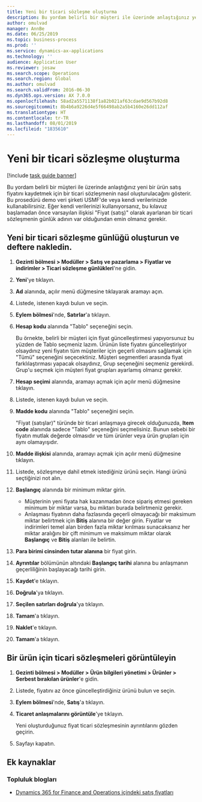 ```yaml
---
title: Yeni bir ticari sözleşme oluşturma
description: Bu yordam belirli bir müşteri ile üzerinde anlaştığınız yeni bir ürün satış fiyatını kaydetmek için bir ticari sözleşmenin nasıl oluşturulacağını gösterir.
author: omulvad
manager: AnnBe
ms.date: 06/25/2019
ms.topic: business-process
ms.prod: ''
ms.service: dynamics-ax-applications
ms.technology: ''
audience: Application User
ms.reviewer: josaw
ms.search.scope: Operations
ms.search.region: Global
ms.author: omulvad
ms.search.validFrom: 2016-06-30
ms.dyn365.ops.version: AX 7.0.0
ms.openlocfilehash: 58ad2a5571138f1a82b021af63cdae9d567b92d8
ms.sourcegitcommit: 8b4b6a9226d4e5f66498ab2a5b4160e26dd112af
ms.translationtype: HT
ms.contentlocale: tr-TR
ms.lasthandoff: 08/01/2019
ms.locfileid: "1835610"
---
```

# <a name="create-a-new-trade-agreement"></a>Yeni bir ticari sözleşme oluşturma

[!include [task guide banner](../../includes/task-guide-banner.md)]

Bu yordam belirli bir müşteri ile üzerinde anlaştığınız yeni bir ürün satış fiyatını kaydetmek için bir ticari sözleşmenin nasıl oluşturulacağını gösterir. Bu prosedürü demo veri şirketi USMF'de veya kendi verilerinizde kullanabilirsiniz. Eğer kendi verilerinizi kullanıyorsanız, bu kılavuz başlamadan önce varsayılan ilişkisi "Fiyat (satış)" olarak ayarlanan bir ticari sözleşmenin günlük adının var olduğundan emin olmanız gerekir.


## <a name="create-and-post-a-new-trade-agreement-journal"></a>Yeni bir ticari sözleşme günlüğü oluşturun ve deftere nakledin.
1. **Gezinti bölmesi > Modüller > Satış ve pazarlama > Fiyatlar ve indirimler > Ticari sözleşme günlükleri**'ne gidin.
2. **Yeni**'ye tıklayın.
3. **Ad** alanında, açılır menü düğmesine tıklayarak aramayı açın.
4. Listede, istenen kaydı bulun ve seçin.
5. **Eylem bölmesi**'nde, **Satırlar**'a tıklayın.
6. **Hesap kodu** alanında "Tablo" seçeneğini seçin.
    
    Bu örnekte, belirli bir müşteri için fiyat güncelleştirmesi yapıyorsunuz bu yüzden de Tablo seçmeniz lazım. Ürünün liste fiyatını güncelleştiriyor olsaydınız yeni fiyatın tüm müşteriler için geçerli olmasını sağlamak için "Tümü" seçeneğini seçecektiniz. Müşteri segmentleri arasında fiyat farklılaştırması yapacak olsaydınız, Grup seçeneğini seçmeniz gerekirdi. Grup'u seçmek için müşteri fiyat grupları ayarlamış olmanız gerekir.  

7. **Hesap seçimi** alanında, aramayı açmak için açılır menü düğmesine tıklayın.
8. Listede, istenen kaydı bulun ve seçin.
9. **Madde kodu** alanında "Tablo" seçeneğini seçin.
    
    "Fiyat (satışlar)" türünde bir ticari anlaşmaya girecek olduğunuzda, **Item code** alanında sadece "Tablo" seçeneğini seçmelisiniz. Bunun sebebi bir fiyatın mutlak değerde olmasıdır ve tüm ürünler veya ürün grupları için aynı olamayışıdır.
    
10. **Madde ilişkisi** alanında, aramayı açmak için açılır menü düğmesine tıklayın.
11. Listede, sözleşmeye dahil etmek istediğiniz ürünü seçin. Hangi ürünü seçtiğinizi not alın.  
12. **Başlangıç** alanında bir minimum miktar girin.
    - Müşterinin yeni fiyata hak kazanmadan önce sipariş etmesi gereken minimum bir miktar varsa, bu miktarı burada belirtmeniz gerekir.  
    - Anlaşması fiyatının daha fazlasında geçerli olmayacağı bir maksimum miktar belirtmek için **Bitiş** alanına bir değer girin. Fiyatlar ve indirimleri temel alan birden fazla miktar kırılması sunacaksanız her miktar aralığını bir çift minimum ve maksimum miktar olarak **Başlangıç** ve **Bitiş** alanları ile belirtin.
13. **Para birimi cinsinden tutar alanına** bir fiyat girin.
14. **Ayrıntılar** bölümünün altındaki **Başlangıç tarihi** alanına bu anlaşmanın geçerliliğinin başlayacağı tarihi girin.
15. **Kaydet**'e tıklayın.
16. **Doğrula**'ya tıklayın.
17. **Seçilen satırları doğrula**'ya tıklayın.
18. **Tamam**'a tıklayın.
19. **Naklet**'e tıklayın.
20. **Tamam**'a tıklayın.

## <a name="view-trade-agreements-for-a-product"></a>Bir ürün için ticari sözleşmeleri görüntüleyin
1. **Gezinti bölmesi > Modüller > Ürün bilgileri yönetimi > Ürünler > Serbest bırakılan ürünler**'e gidin.
2. Listede, fiyatını az önce güncelleştirdiğiniz ürünü bulun ve seçin.
3. **Eylem bölmesi**'nde, **Satış**'a tıklayın.
4. **Ticaret anlaşmalarını görüntüle**'ye tıklayın.
    
    Yeni oluşturduğunuz fiyat ticari sözleşmesinin ayrıntılarını gözden geçirin.    

5. Sayfayı kapatın.

## <a name="additional-resources"></a>Ek kaynaklar
### <a name="community-blogs"></a>Topluluk blogları
- [Dynamics 365 for Finance and Operations içindeki satış fiyatları](https://financefunction.tech/2018/11/14/sales-prices-in-dynamics-365-for-finance-and-operations/#sales_price_in_trade_agreements)
